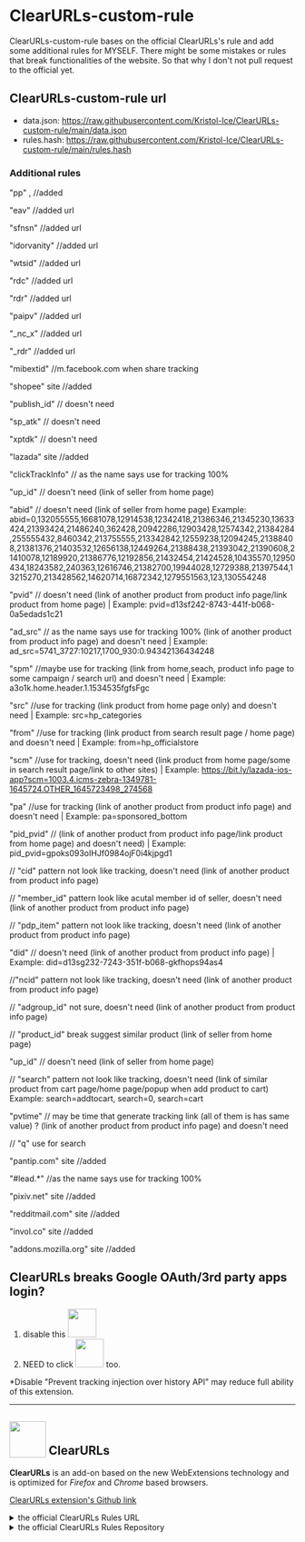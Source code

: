 # ClearURLs-custom-rule
ClearURLs-custom-rule bases on the official ClearURLs's rule and add some additional rules for MYSELF. There might be some mistakes or rules that break functionalities of the website. So that why I don't not pull request to the official yet.

## ClearURLs-custom-rule url
- data.json: https://raw.githubusercontent.com/Kristol-Ice/ClearURLs-custom-rule/main/data.json
- rules.hash: https://raw.githubusercontent.com/Kristol-Ice/ClearURLs-custom-rule/main/rules.hash

### Additional rules
"pp" , //added

"eav" //added url

"sfnsn" //added url

"idorvanity" //added url

"wtsid" //added url

"rdc" //added url

"rdr" //added url

"paipv" //added url

"_nc_x" //added url

"_rdr" //added url

"mibextid" //m.facebook.com when share tracking

"shopee" site //added

"publish_id" // doesn't need

"sp_atk" // doesn't need

"xptdk" // doesn't need

"lazada" site //added

"clickTrackInfo" // as the name says use for tracking 100%

"up_id" // doesn't need (link of seller from home page)

"abid" // doesn't need (link of seller from home page) Example: abid=0,132055555,16681078,12914538,12342418,21386346,21345230,13633424,21393424,21486240,362428,20942286,12903428,12574342,21384284,255555432,8460342,213755555,213342842,12559238,12094245,21388408,21381376,21403532,12656138,12449264,21388438,21393042,21390608,21410078,12189920,21386776,12192856,21432454,21424528,10435570,12950434,18243582,240363,12616746,21382700,19944028,12729388,21397544,13215270,213428562,14620714,16872342,1279551563,123,130554248

"pvid" // doesn't need (link of another product from product info page/link product from home page) | Example: pvid=d13sf242-8743-441f-b068-0a5edads1c21

"ad_src" // as the name says use for tracking 100% (link of another product from product info page) and doesn't need | Example: ad_src=5741_3727:10217,1700_930:0.94342136434248

"spm" //maybe use for tracking (link from home,seach, product info page to some campaign / search url) and doesn't need | Example: a3o1k.home.header.1.1534535fgfsFgc

"src" //use for tracking (link product from home page only) and doesn't need | Example: src=hp_categories

"from" //use for tracking (link product from search result page / home page) and doesn't need | Example: from=hp_officialstore

"scm" //use for tracking, doesn't need (link product from home page/some in search result page/link to other sites) | Example: https://bit.ly/lazada-ios-app?scm=1003.4.icms-zebra-1349781-1645724.OTHER_1645723498_274568

"pa" //use for tracking (link of another product from product info page) and doesn't need | Example: pa=sponsored_bottom

"pid_pvid" // (link of another product from product info page/link product from home page) and doesn't need) | Example: pid_pvid=gpoks093oIHJf0984ojF0i4kjpgd1

// "cid" pattern not look like tracking, doesn't need (link of another product from product info page)

// "member_id" pattern look like acutal member id of seller, doesn't need (link of another product from product info page)

// "pdp_item" pattern not look like tracking, doesn't need (link of another product from product info page)

"did" // doesn't need (link of another product from product info page) | Example: did=d13sg232-7243-351f-b068-gkfhops94as4

//"ncid" pattern not look like tracking, doesn't need (link of another product from product info page)

// "adgroup_id" not sure, doesn't need (link of another product from product info page)

// "product_id" break suggest similar product (link of seller from home page)

"up_id" // doesn't need (link of seller from home page)

// "search"  pattern not look like tracking, doesn't need (link of similar product from cart page/home page/popup when add product to cart) Example: search=addtocart, search=0, search=cart

"pvtime" // may be time that generate tracking link (all of them is has same value) ? (link of another product from product info page) and doesn't need

// "q" use for search

"pantip.com" site //added

"#lead.*" //as the name says use for tracking 100%

"pixiv.net" site //added

"redditmail.com" site //added

"invol.co" site //added

"addons.mozilla.org" site //added


## ClearURLs breaks Google OAuth/3rd party apps login?
1. disable this <img src="https://github.com/Kristol-Ice/ClearURLs-custom-rules/assets/134151822/9f9a822b-ae7d-4702-9f5e-a231caf65ca8" height="50x">
2. NEED to click <img src="https://github.com/Kristol-Ice/ClearURLs-custom-rules/assets/134151822/e08e0f4c-017a-42e5-9abb-8ea2c553466e" height="50px"> too.

*Disable "Prevent tracking injection over history API" may reduce full ability of this extension.

---

## <sub><img src="https://gitlab.com/ClearURLs/ClearUrls/raw/master/img/clearurls.svg" width="64px" height="64px"></sub> ClearURLs
**ClearURLs** is an add-on based on the new WebExtensions technology and is optimized for *Firefox* and *Chrome* based browsers.

[ClearURLs extension's Github link](https://github.com/ClearURLs/Addon)

<details>
    <summary>the official ClearURLs Rules URL</summary>
    https://rules2.clearurls.xyz/data.minify.json or https://gitlab.com/ClearURLs/rules/-/blob/master/data.min.json
</details>
<details>
    <summary>the official ClearURLs Rules Repository</summary>
    https://github.com/ClearURLs/Rules or https://gitlab.com/ClearURLs/rules
</details>